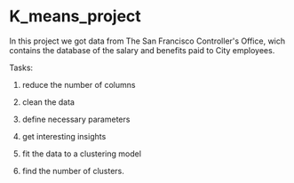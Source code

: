 # K_means_project
In this project we got data from The San Francisco Controller's Office, wich contains the database of the salary and benefits paid to City employees.

Tasks:

1. reduce the number of columns

2. clean the data

3. define necessary parameters

4. get interesting insights

5. fit the data to a clustering model

6. find the number of clusters.
